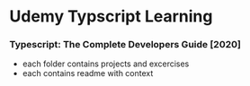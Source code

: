 # Udemy Typscript Learning

### Typescript: The Complete Developers Guide [2020]

- each folder contains projects and excercises
- each contains readme with context
